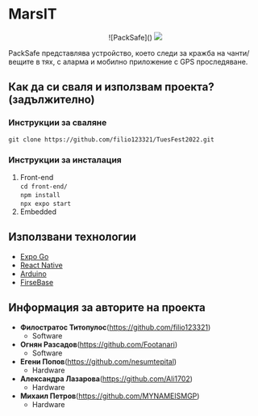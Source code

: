 # MarsIT
<p align="center">
    ![PackSafe]()
    <img src="https://media.discordapp.net/attachments/758382430137876480/1083959429059317870/image.png?width=556&height=556"/>
</p>

PackSafe представлява устройство, което следи за кражба на чанти/вещите в тях, с аларма и мобилно приложение с GPS проследяване.


## Как да си сваля и използвам проекта? (задължително)

### Инструкции за сваляне
    git clone https://github.com/filio123321/TuesFest2022.git

### Инструкции за инсталация
1) Front-end<br/>
```cd front-end/```<br/>
```npm install```<br/>
```npx expo start```<br/>
2) Embedded<br/>
    


## Използвани технологии 

* [Expo Go](http://expo.dev)
* [React Native](http://Reactnative.dev)
* [Arduino](https://www.arduino.cc/)
* [FirseBase](http://firebase.google.com)

## Информация за авторите на проекта

* **Филостратос Титопулос**(https://github.com/filio123321)
    * Software
* **Огнян Разсадов**(https://github.com/Footanari)
    * Software
* **Егени Попов**(https://github.com/nesumtepital)
    * Hardware
* **Александра Лазарова**(https://github.com/Ali1702)
    * Hardware
* **Михаил Петров**(https://github.com/MYNAMEISMGP)
    * Hardware


